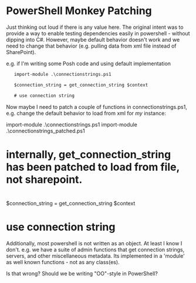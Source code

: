 PowerShell Monkey Patching
=========================== 

Just thinking out loud if there is any value here.  The original intent was to provide a way to enable testing dependencies easily in powershell - without dipping into C#.  However, maybe default behavior doesn't work and we need to change that behavior (e.g. pulling data from xml file instead of SharePoint).

e.g. if I'm writing some Posh code and using default implementation

``` xml
   import-module .\connectionstrings.ps1

   $connection_string = get_connection_string $context

   # use connection string
```

Now maybe I need to patch a couple of functions in connectionstrings.ps1, e.g. change the default behavior to load from xml for *my* instance:

 import-module .\connectionstrings.ps1
 import-module .\connectionstrings_patched.ps1

 # internally, get_connection_string has been patched to load from file, not sharepoint.
 #
 $connection_string = get_connection_string $context

 # use connection string


Additionally, most powershell is not written as an object.  At least I know I don't.  e.g.  we have a suite of admin functions that get connection strings, servers, and other miscellaneous metadata. Its implemented in a 'module' as well known functions - not as any class(es).

Is that wrong?  Should we be writing "OO"-style in PowerShell?

